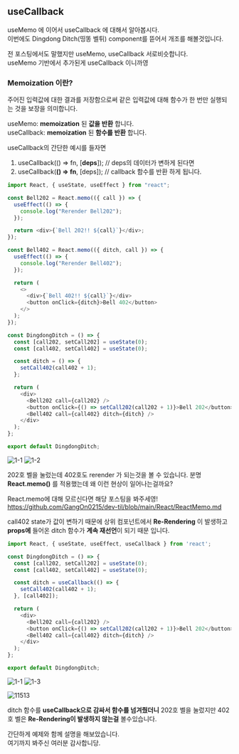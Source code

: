 ## useCallback

useMemo 에 이어서 useCallback 에 대해서 알아봅시다. <br>
이번에도 Dingdong Ditch(띵똥 벨튀) component를 뜯어서 개조를 해볼것입니다. <br>

전 포스팅에서도 말했지만 useMemo, useCallback 서로비슷합니다. <br>
useMemo 기반에서 추가된게 useCallback 이니까영 <br>

### Memoization 이란?

주어진 입력값에 대한 결과를 저장함으로써 같은 입력값에 대해 함수가 한 번만 실행되는 것을 보장을 의미합니다.

useMemo: **memoization** 된 **값을 반환** 합니다. <br>
useCallback: **memoization** 된 **함수를 반환** 합니다. <br>

useCallback의 간단한 예시를 들자면
1.  useCallback(() => fn, [**deps**]); // deps의 데이터가 변하게 된다면
2.  useCallback(**() => fn**, [deps]); // callback 함수를 반환 하게 됩니다.

```js
import React, { useState, useEffect } from "react";

const Bell202 = React.memo(({ call }) => {
  useEffect(() => {
    console.log("Rerender Bell202");
  });

  return <div>{`Bell 202!! ${call}`}</div>;
});

const Bell402 = React.memo(({ ditch, call }) => {
  useEffect(() => {
    console.log("Rerender Bell402");
  });

  return (
    <>
      <div>{`Bell 402!! ${call}`}</div>
      <button onClick={ditch}>Bell 402</button>
    </>
  );
});

const DingdongDitch = () => {
  const [call202, setCall202] = useState(0);
  const [call402, setCall402] = useState(0);

  const ditch = () => {
    setCall402(call402 + 1);
  };

  return (
    <div>
      <Bell202 call={call202} />
      <button onClick={() => setCall202(call202 + 1)}>Bell 202</button>
      <Bell402 call={call402} ditch={ditch} />
    </div>
  );
};

export default DingdongDitch;
```

![1-1](https://user-images.githubusercontent.com/96044518/161691628-b87aa5ac-a00e-4cfa-a838-162c779ca771.gif)
![1-2](https://user-images.githubusercontent.com/96044518/161691629-e7943d67-ed71-4a2a-8c12-cec9f487cc34.gif)

202호 벨을 눌렀는데 402호도 rerender 가 되는것을 볼 수 있습니다.
분명 **React.memo()** 를 적용했는데 왜 이런 현상이 일어나는걸까요? <br>

React.memo에 대해 모르신다면 해당 포스팅을 봐주세영! <br>
https://github.com/GangOn0215/dev-til/blob/main/React/ReactMemo.md <br>

call402 state가 값이 변하기 때문에 상위 컴포넌트에서 **Re-Rendering** 이 발생하고 **props에** 들어온 ditch 함수가 **계속 재선언**이 되기 때문 입니다.

```js
import React, { useState, useEffect, useCallback } from 'react';

const DingdongDitch = () => {
  const [call202, setCall202] = useState(0);
  const [call402, setCall402] = useState(0);

  const ditch = useCallback(() => {
    setCall402(call402 + 1);
  }, [call402]);

  return (
    <div>
      <Bell202 call={call202} />
      <button onClick={() => setCall202(call202 + 1)}>Bell 202</button>
      <Bell402 call={call402} ditch={ditch} />
    </div>
  );
};

export default DingdongDitch;
```
![1-1](https://user-images.githubusercontent.com/96044518/161691628-b87aa5ac-a00e-4cfa-a838-162c779ca771.gif)
![1-3](https://user-images.githubusercontent.com/96044518/161691631-fa00ac85-3a36-44c6-8e29-91dcbaea0e41.gif)

![11513](https://user-images.githubusercontent.com/96044518/161692157-860d5772-33a2-4b4e-b3f1-c63204294884.jpg)

ditch 함수를 **useCallback으로 감싸서 함수를 넘겨줬더니** 202호 벨을 눌렀지만 402호 벨은 **Re-Rendering이 발생하지 않는걸** 볼수있습니다. <br>

간단하게 예제와 함께 설명을 해보았습니다. <br>
여기까지 봐주신 여러분 감사합니당.

